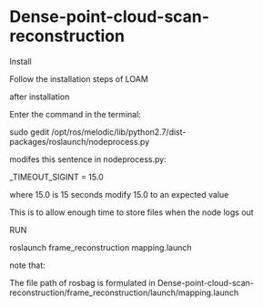 # Dense-point-cloud-scan-reconstruction

Install

Follow the installation steps of LOAM

after installation

Enter the command in the terminal:

sudo gedit /opt/ros/melodic/lib/python2.7/dist-packages/roslaunch/nodeprocess.py

modifes this sentence in nodeprocess.py:

_TIMEOUT_SIGINT = 15.0 

where 15.0 is 15 seconds
modify 15.0 to an expected value

This is to allow enough time to store files when the node logs out

RUN

roslaunch frame_reconstruction mapping.launch

note that:

The file path of rosbag is formulated in Dense-point-cloud-scan-reconstruction/frame_reconstruction/launch/mapping.launch